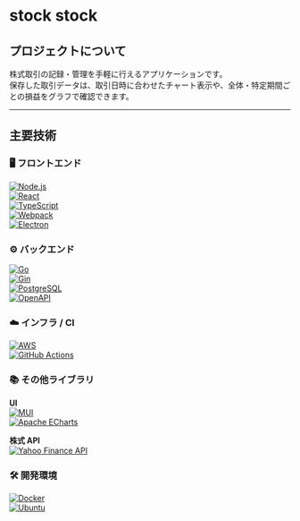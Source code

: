 ﻿# stock stock

## プロジェクトについて

株式取引の記録・管理を手軽に行えるアプリケーションです。  
保存した取引データは、取引日時に合わせたチャート表示や、全体・特定期間ごとの損益をグラフで確認できます。

---

## 主要技術

### 🖥️ フロントエンド

[![Node.js][Node.js]][Nodejs-url]  
[![React][React.js]][React-url]  
[![TypeScript][TypeScript]][TypeScript-url]  
[![Webpack][Webpack.com]][Webpack-url]  
[![Electron][Electron.com]][Electron-url]

### ⚙️ バックエンド

[![Go][Go]][Go-url]  
[![Gin][Gin]][Gin-url]  
[![PostgreSQL][PostgreSQL]][PostgreSQL-url]  
[![OpenAPI][OpenAPI]][OpenAPI-url]

### ☁️ インフラ / CI

[![AWS][AWS]][AWS-url]  
[![GitHub Actions][GitHubActions]][GitHubActions-url]

### 📚 その他ライブラリ

**UI**  
[![MUI][mui.com]][mui-url]  
[![Apache ECharts][eCharts.com]][eCharts-url]

**株式 API**  
[![Yahoo Finance API][yfinance.com]][yfinance-url]

### 🛠️ 開発環境

[![Docker][Docker]][Docker-url]  
[![Ubuntu][Ubuntu]][Ubuntu-url]

<!-- MARKDOWN LINKS & IMAGES -->
<!-- https://www.markdownguide.org/basic-syntax/#reference-style-links -->

<!-- フロントエンド -->

[Node.js]: https://img.shields.io/badge/Node.js-5FA04E?style=flat&logo=nodedotjs&logoColor=fff
[Nodejs-url]: https://nodejs.org/en/
[React.js]: https://img.shields.io/badge/React-20232A?style=flat&logo=react&logoColor=61DAFB
[React-url]: https://reactjs.org/
[TypeScript]: https://img.shields.io/badge/TypeScript-3178C6?style=flat&logo=typescript&logoColor=fff
[TypeScript-url]: https://www.typescriptlang.org/
[Webpack.com]: https://img.shields.io/badge/Webpack-2b3a42?style=flat&logo=webpack&logoColor=8DD6F9
[Webpack-url]: https://webpack.js.org/
[Electron.com]: https://img.shields.io/badge/Electron-47848F?style=flat&logo=electron&logoColor=fff
[Electron-url]: https://www.electronjs.org/ja/

<!-- バックエンド -->

[Go]: https://img.shields.io/badge/Go-00ADD8?style=flat&logo=go&logoColor=fff
[Go-url]: https://go.dev/
[Gin]: https://img.shields.io/badge/Gin-00ADD8?style=flat&logo=go&logoColor=white
[Gin-url]: https://gin-gonic.com/
[PostgreSQL]: https://img.shields.io/badge/PostgreSQL-336791?style=flat&logo=postgresql&logoColor=fff
[PostgreSQL-url]: https://www.postgresql.org/
[OpenAPI]: https://img.shields.io/badge/OpenAPI-6BA539?style=flat&logo=openapiinitiative&logoColor=fff
[OpenAPI-url]: https://www.openapis.org/

<!-- インフラ -->

[AWS]: https://img.shields.io/badge/AWS-232F3E?style=flat&logo=amazonaws&logoColor=FF9900
[AWS-url]: https://aws.amazon.com/
[GitHubActions]: https://img.shields.io/badge/GitHub%20Actions-2088FF?style=flat&logo=githubactions&logoColor=fff
[GitHubActions-url]: https://github.com/features/actions

<!-- ライブラリ -->

[mui.com]: https://img.shields.io/badge/MUI-007FFF?style=flat&logo=mui&logoColor=fff
[mui-url]: https://mui.com/
[eCharts.com]: https://img.shields.io/badge/Apache%20ECharts-AA344D?style=flat&logo=apacheecharts&logoColor=fff
[eCharts-url]: https://echarts.apache.org/en/index.html
[yfinance.com]: https://img.shields.io/badge/Yahoo%20Finance-6001D2?style=flat&logoColor=fff
[yfinance-url]: https://github.com/gadicc/node-yahoo-finance2#readme

<!-- 開発環境 -->

[Docker]: https://img.shields.io/badge/Docker-2496ED?style=flat&logo=docker&logoColor=fff
[Docker-url]: https://www.docker.com/
[Ubuntu]: https://img.shields.io/badge/Ubuntu-E95420?style=flat&logo=ubuntu&logoColor=fff
[Ubuntu-url]: https://ubuntu.com/